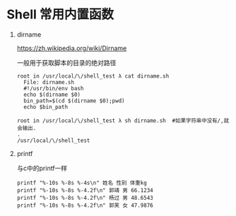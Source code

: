# Shell 常用内置函数

1. dirname

   https://zh.wikipedia.org/wiki/Dirname
   
   一般用于获取脚本的目录的绝对路径
   
   ```
   root in /usr/local/\/shell_test λ cat dirname.sh 
     File: dirname.sh
     #!/usr/bin/env bash
     echo $(dirname $0)
     bin_path=$(cd $(dirname $0);pwd)
     echo $bin_path                                                       
                                             
   root in /usr/local/\/shell_test λ sh dirname.sh  #如果字符串中没有/,就会输出.
   .
   /usr/local/\/shell_test                    
   ```

2. printf

   与c中的printf一样

   ```
   printf "%-10s %-8s %-4s\n" 姓名 性别 体重kg  
   printf "%-10s %-8s %-4.2f\n" 郭靖 男 66.1234
   printf "%-10s %-8s %-4.2f\n" 杨过 男 48.6543
   printf "%-10s %-8s %-4.2f\n" 郭芙 女 47.9876
   ```

   